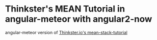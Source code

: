 # Thinkster's MEAN Tutorial in angular-meteor with angular2-now
angular-meteor version of [Thinkster.io's mean-stack-tutorial](https://thinkster.io/mean-stack-tutorial/)
